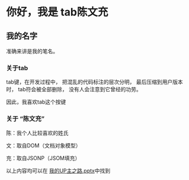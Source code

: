 # 你好，我是 tab陈文充

## 我的名字

准确来讲是我的笔名。

### 关于tab

tab键，在开发过程中，
把混乱的代码标注的层次分明，
最后压缩到用户版本时，
tab符会被全部删除，
没有人会注意到它曾经的功劳。

因此，我喜欢tab这个按键

### 关于 “陈文充”

陈：我个人比较喜欢的姓氏

文：取自DOM（文档对象模型）

充：取自JSONP（JSOM填充）


以上内容均可以在
[我的UP主之路.pptx](https://www.123pan.com/s/ahH5Vv-wyDOA.html)中找到